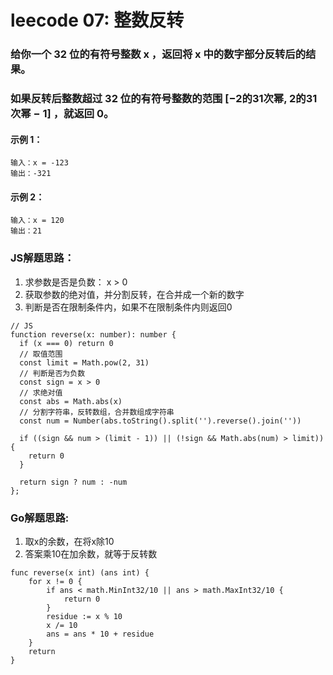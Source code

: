 # leecode 07: 整数反转
### 给你一个 32 位的有符号整数 x ，返回将 x 中的数字部分反转后的结果。
### 如果反转后整数超过 32 位的有符号整数的范围 [−2的31次幂,  2的31次幂 − 1] ，就返回 0。
#### 示例 1：
```
输入：x = -123
输出：-321
```
#### 示例 2：
```
输入：x = 120
输出：21
```
### JS解题思路：
1. 求参数是否是负数： x > 0
2. 获取参数的绝对值，并分割反转，在合并成一个新的数字
3. 判断是否在限制条件内，如果不在限制条件内则返回0

```
// JS
function reverse(x: number): number {
  if (x === 0) return 0
  // 取值范围
  const limit = Math.pow(2, 31)
  // 判断是否为负数
  const sign = x > 0
  // 求绝对值
  const abs = Math.abs(x)
  // 分割字符串，反转数组，合并数组成字符串
  const num = Number(abs.toString().split('').reverse().join(''))

  if ((sign && num > (limit - 1)) || (!sign && Math.abs(num) > limit)) {
    return 0
  }

  return sign ? num : -num
};
```
### Go解题思路:
1. 取x的余数，在将x除10
2. 答案乘10在加余数，就等于反转数

```
func reverse(x int) (ans int) {
	for x != 0 {
		if ans < math.MinInt32/10 || ans > math.MaxInt32/10 {
			return 0
		}
		residue := x % 10
		x /= 10
		ans = ans * 10 + residue
	}
	return
}
```